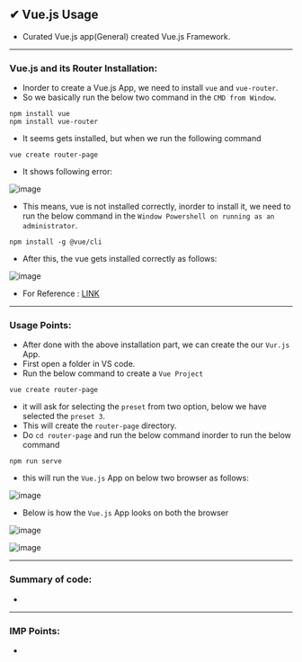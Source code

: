 ## ✔ Vue.js Usage
- Curated Vue.js app(General) created Vue.js Framework.

****

### Vue.js and its Router Installation:
- Inorder to create a Vue.js App, we need to install `vue` and `vue-router`.
- So we basically run the below two command in the `CMD from Window`.
```
npm install vue
npm install vue-router
```
- It seems gets installed, but when we run the following command
```
vue create router-page
```
- It shows following error:

![image](https://github.com/akash-rajak/JavaScript-Usage/assets/57003737/f452ae3e-3560-4f60-b39c-1585104a6c1b)

- This means, vue is not installed correctly, inorder to install it, we need to run the below command in the `Window Powershell on running as an administrator`.
```
npm install -g @vue/cli
```
- After this, the vue gets installed correctly as follows:

![image](https://github.com/akash-rajak/JavaScript-Usage/assets/57003737/05dc775f-fa65-4ac3-a10a-5798ed601ae4)

- For Reference : [LINK](https://stackoverflow.com/questions/56474719/vue-is-not-recognized-as-an-internal-or-external-command)

****

### Usage Points:
- After done with the above installation part, we can create the our `Vur.js` App.
- First open a folder in VS code.
- Run the below command to create a `Vue Project`
```
vue create router-page
```
- it will ask for selecting the `preset` from two option, below we have selected the `preset 3`.
- This will create the `router-page` directory.
- Do `cd router-page` and run the below command inorder to run the below command
```
npm run serve
```
- this will run the `Vue.js` App on below two browser as follows:

![image](https://github.com/akash-rajak/JavaScript-Usage/assets/57003737/c2c7f6ad-8670-44c7-9cb7-e469918af6c1)

- Below is how the `Vue.js` App looks on both the browser

![image](https://github.com/akash-rajak/JavaScript-Usage/assets/57003737/ccac142e-69d5-46da-b279-e99fcbee2a35)

![image](https://github.com/akash-rajak/JavaScript-Usage/assets/57003737/b46b3258-dd71-44b7-9bf2-9e3d635d8af2)

****

### Summary of code:
- 

****

### IMP Points:
- 
